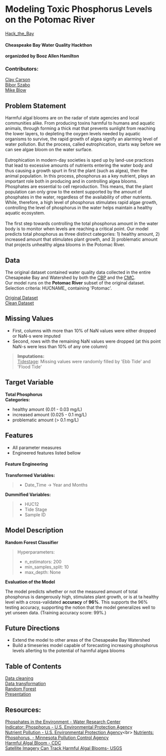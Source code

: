 # Modeling Toxic Phosphorus Levels on the Potomac River
[Hack_the_Bay](https://hack-the-bay.devpost.com/?ref_content=default&ref_feature=challenge&ref_medium=portfolio)
#### Cheaspeake Bay Water Quality Hackthon 
**organizded by Booz Allen Hamilton**

### Contributors:

[Clay Carson](clayton.pa.carson@gmail.com) <br>
[Bibor Szabo](szabo.bibor@gmail.com) <br>
[Mike Blow](michaelblow@gmail.com)

## Problem Statement

Harmful algal blooms are on the radar of state agencies and local communities alike. From producing toxins harmful to humans and aquatic animals, through forming a thick mat that prevents sunlight from reaching the lower layers, to depleting the oxygen levels needed by aquatic organisms to survive, the rapid growth of algea signify an alarming level of water pollution. But the process, called eutrophication, starts way before we can see algae bloom on the water surface.<br>
<br>
Eutrophication in modern-day societies is sped up by land-use practices that lead to excessive amounts of nutrients entering the water body and thus causing a growth spurt in first the plant (such as algea), then the animal population. In this process, phosphorus as a key nutrient, plays an important role both in producing and in controlling algea blooms. Phosphates are essential to cell reproduction. This means, that the plant population can only grow to the extent supported by the amount of phosphates in the water, regardless of the availability of other nutrients. While, therefore, a high level of phosphorus stimulates rapid algae growth, controlling the level of phosphorus in the water helps maintain a healthy aquatic ecosystem.
 <br>
<br>
The first step towards controlling the total phosphorus amount in the water body is to monitor when levels are reaching a critical point. Our model predicts total phosphorus as three distinct categories: 1) healthy amount, 2) increased amount that stimulates plant growth, and 3) problematic amount that projects unhealthy algea blooms in the Potomac River.


## Data
The original dataset contained water quality data collected in the entire Chesapeake Bay and Watershed by both the [CBP](https://www.chesapeakebay.net/) and the [CMC](https://www.chesapeakemonitoringcoop.org/). <br>
Our model runs on the **Potomac River** subset of the original dataset.<br>
Selection criteria: HUCNAME_ containing 'Potomac'.


[Original Dataset](https://drive.google.com/file/d/12uoFlcn8pgeuxD2-seFak36KTvrFPKCt/view?usp=sharing)<br>
[Clean Dataset](./data/WQ_FINAL_with_Parameters.csv)

## Missing Values
- First, columns with more than 10% of NaN values were either dropped or NaN-s were imputed
- Second, rows with the remaining NaN values were dropped (at this point NaN-s were less than 10% of any one column)

> __Imputations:__<br>
><ins>Tidestage</ins>: Missing values were randomly filled by 'Ebb Tide' and 'Flood Tide'

## Target Variable 
**Total Phosphorus** <br>
__Categories:__ 
- healthy amount (0.01 - 0.03 mg/L)
- increased amount (0.025 - 0.1 mg/L)
- problematic amount (\> 0.1 mg/L)

## Features

- All parameter measures <br>
- Engineered features listed bellow<br>

#### Feature Engineering
__Transformed Variables:__
> - Date_Time -> Year and Months

__Dummified Variables:__
> - HUC12
> - Tide Stage
> - Sample ID


## Model Description

__Random Forest Classifier__<br>
> Hyperparameters:
> - n_estimators: 200
> - min_samples_split: 10
> - max_depth: None

__Evaluation of the Model__<br>

The model predicts whether or not the measured amount of total phosphorus is dangerously high, stimulates plant growth, or is at ta healthy level with a cross-validated __accuracy__ of __96%__. This supports the 96% testing accuracy, supporting the notion that the model generalizes well to yet unseen data. (Training accuracy score: 99%.) 

## Future Directions

- Extend the model to other areas of the Chesapeake Bay Watershed
- Build a timeseries model capable of forecasting increasing phosphorus levels allerting to the potential of harmful algea blooms

## Table of Contents

[Data cleaning](./01_WQ_Cleaning.ipynb)<br>
[Data transformation](./02_WQ_Transformation.ipynb)<br>
[Random Forest](./03_Model.ipynb)<br>
[Presentation](https://docs.google.com/presentation/d/1VRkR6QItJFE4X_mQ_-9SEt9KG4hi2e0wdtYizV-QUO8/edit#slide=id.g98a1113318_0_268)


## Resources:
[Phosphates in the Environment - Water Research Center](https://water-research.net/index.php/phosphates)<br>
[Indicator: Phosphorus - U.S. Environmental Protection Agency](https://www.epa.gov/national-aquatic-resource-surveys/indicators-phosphorus)<br>
[Nutrient Pollution - U.S. Environmental Protection Agency](https://www.epa.gov/nutrientpollution/issue#:~:text=Nitrogen%20and%20phosphorus%20are%20nutrients,organisms%20that%20live%20in%20water.)<br>
[Nutrients: Phosphorus, - Minnesota Pollution Control Agency](https://www.pca.state.mn.us/sites/default/files/wq-iw3-22.pdf)<br>
[Harmful Algal Bloom - CDC](https://www.cdc.gov/habs/general.html)<br>
[Satellite Imagery Can Track Harmful Algal Blooms- USGS](https://www.usgs.gov/news/satellite-imagery-can-track-harmful-algal-blooms#:~:text=A%20joint%20collaboration%20between%20EPA,algal%20pigments%20in%20the%20water.)

